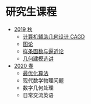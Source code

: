 # 研究生课程
- [2019 秋](2019Autumn/) 
  - [计算机辅助几何设计 CAGD](2019Autumn/CAGD) 
  - [图论](2019Autumn/GraphTheory) 
  - [样条函数与逼近论](2019Autumn/SplineApproximation) 
  - [几何建模选讲](2019Autumn/GeometryModeling/) 
- [2020 春](2020Spring/) 
  - [最优化算法](2020Spring/Optimization/) 
  - 现代数学物理问题
  - 数字几何处理
  - 日常交流英语

